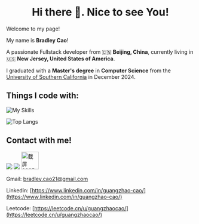<h1 align="center">Hi there 👋. Nice to see You!</h1>

Welcome to my page!

My name is **Bradley Cao**! 

A passionate Fullstack developer from 🇨🇳 **Beijing, China**, currently living in 🇺🇸 **New Jersey, United States of America**.

I graduated with a **Master's degree** in **Computer Science** from the [University of Southern California](https://www.usc.edu/) in December 2024.

<h2>Things I code with:</h2>

![My Skills](https://skillicons.dev/icons?i=java,swift,git,html,css,js,ts,angular,vue,bootstrap,nodejs,npm,spring,py,flask,anaconda,mysql,mongodb,postman,github,idea,pycharm,vscode,aws,docker,raspberrypi)

![Top Langs](https://github-readme-stats.vercel.app/api/top-langs/?username=guangzhao-cao&theme=tokyonight)

<h2>Contact with me!</h2>

![](https://skillicons.dev/icons?i=gmail) 
![](https://skillicons.dev/icons?i=linkedin)
<img width="47" alt="截屏2025-02-13 下午6 03 37" src="https://github.com/user-attachments/assets/610d9205-69b0-4175-ae41-cd0b0f912cd3" />

Gmail: [bradley.cao21@gmail.com](mailto:bradley.cao21@gmail.com) 

Linkedin: [https://www.linkedin.com/in/guangzhao-cao/](https://www.linkedin.com/in/guangzhao-cao/)

Leetcode: [https://leetcode.cn/u/guangzhaocao/](https://leetcode.cn/u/guangzhaocao/)

